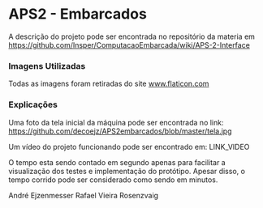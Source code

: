 # APS2 - Embarcados

A descrição do projeto pode ser encontrada no repositório da materia em https://github.com/Insper/ComputacaoEmbarcada/wiki/APS-2-Interface

### Imagens Utilizadas

Todas as imagens foram retiradas do site www.flaticon.com


### Explicações

Uma foto da tela inicial da máquina pode ser encontrada no link: https://github.com/decoejz/APS2embarcados/blob/master/tela.jpg

Um vídeo do projeto funcionando pode ser encontrado em: LINK_VIDEO

O tempo esta sendo contado em segundo apenas para facilitar a visualização dos testes e implementação do protótipo. Apesar disso, o tempo corrido pode ser considerado como sendo em minutos.


André Ejzenmesser
Rafael Vieira Rosenzvaig
